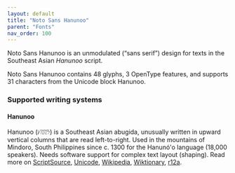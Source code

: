 ```yaml
---
layout: default
title: "Noto Sans Hanunoo"
parent: "Fonts"
nav_order: 100
---
```

Noto Sans Hanunoo is an unmodulated (“sans serif”) design for texts in the Southeast Asian _Hanunoo_ script. 

Noto Sans Hanunoo contains 48 glyphs, 3 OpenType features, and supports 31 characters from the Unicode block Hanunoo.


### Supported writing systems


#### Hanunoo

Hanunoo (<span class='autonym'>ᜱᜨᜳᜨᜳᜢ</span>) is a Southeast Asian abugida, unusually written in upward vertical columns that are read left-to-right. Used in the mountains of Mindoro, South Philippines since c. 1300 for the Hanunó'o language (18,000 speakers). Needs software support for complex text layout (shaping). Read more on [ScriptSource](https://scriptsource.org/scr/Hano), [Unicode](https://www.unicode.org/versions/Unicode13.0.0/ch17.pdf#G26437), [Wikipedia](https://en.wikipedia.org/wiki/ISO_15924:Hano), [Wiktionary](https://en.wiktionary.org/wiki/Category:Hanunoo_script), [r12a](https://r12a.github.io/scripts/links?iso=Hano).

